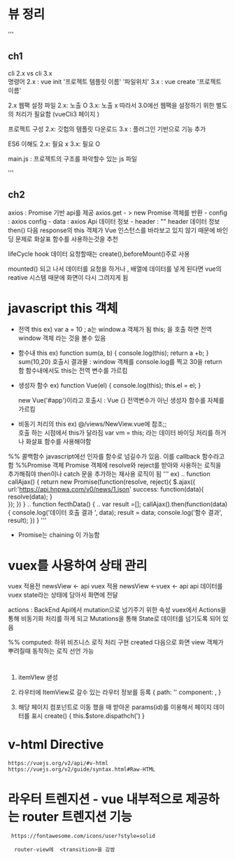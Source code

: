 # 뷰 정리 
'''
## ch1 
cli 2.x vs cli 3.x  
명령어 
2.x : vue init  '프로젝트 템플릿 이름' '파일위치'
3.x : vue create '프로젝트 이름' 


2.x  웹팩 설정 파일 
 2.x: 노출 O 
 3.x: 노출 x 
  따라서 3.0에선  웹팩을 설정하기 위한 별도의 처리가 필요함 (vueCli3 페이지 )

프로젝트 구성 
  2.x: 깃헙의 템플릿 다운로드 
  3.x : 플러그인 기반으로 기능 추가 
    
ES6 이해도 
 2.x: 필요 x
 3.x: 필요 O 



 main.js : 프로젝트의 구조를 파악할수 있는 js 파일 

'''
## ch2 
 axios :  Promise 기반 api를 제공 
    axios.get - > new Promise 객체를 반환 
      - config : axios config
      - data : axios Api 데이터 정보 
      - header : "" header 데이터 정보 
    then() 다음 response의 this 객체가 Vue 인스턴스를 바라보고 있지 않기 때문에 바인딩 문제로 화살표 함수를 사용하는것을 추천 
  
  lifeCycle hook 
  데이터 요청할때는
  create(),beforeMount()주로 사용

  mounted() 되고 나서 데이터를 요청을 하거나 , 배열에 데이터를 넣게 된다면 
  vue의 reative 시스템 때문에 화면이 다시 그려지게 됨  
  

  # javascript this 객체 
  - 전역 this 
  ex)  var a = 10 ;
        a는 window.a  객체가 됨 
        this; 을 호출 하면 전역 window 객체 라는 것을 볼수 있음 

  - 함수내 this 
   ex) function sum(a, b) { 
     console.log(this); 
     return a +b; 
   }
   sum(10,20) 호출시 결과물
    :   window 객체를  console.log를 찍고 30을 return 함 
    함수내에서도 this는 전역 변수를 가르킴 
 - 생성자 함수 
  ex) function Vue(el) { 
      console.log(this);
      this.el = el;
      }

      new Vue('#app')이라고 호출시 
       :  Vue {} 전역변수가 아닌 생성자 함수를 자체를 가르킴 

  - 비동기 처리의 this 
    ex)  @/views/NewView.vue에 참조;;  
     호출 하는 시점에서 this가 달라짐 
     var vm = this; 라는 데이터 바이딩 처리를 하거나
     화살표 함수를 사용해야함

%% 콜백함수 
  javascript에선 인자를 함수로 넘길수가 있음. 이를 callback 함수라고 함 
%%Promise 객체 
 Promise 객체에 resolve와 reject를 받아와 사용하는 로직을 추가해줘야  then이나 catch 문을 추가하는 재사용 로직이 됨 
 ''' 
ex)  ..
function callAjax() {
return new Promise(function(resolve, reject){
  $.ajax({
    url:'https://api.hnpwa.com/v0/news/1.json'
    success: function(data){
        resolve(data);
    }  
  });
})
}
.. 
function fecthData() {
 .. 
 var result =[];
 callAjax().then(function(data){
   console.log('데이터 호출 결과 ', data); 
   result = data;
   console.log('함수 결과', result); 
 })
}
'''
- Promise는 chaining 이 가능함 

# vuex를 사용하여 상태 관리 
vuex 적용전 
newsView <- api 
vuex 적용 
newsView <-vuex <- api
api 데이터를 vuex state라는 상태에 담아서 화면에 전달 


actions :  BackEnd Api에서 mutation으로 넘기주기 위한 속성 
vuex에서 Actions을 통해 비동기화 처리를 하게 되고 Mutations을 통해 State로 데이터를 넘기도록 되어 있음 

%%  computed: 하위 비즈니스 로직 처리 구현 created 다음으로 화면 view 객체가 뿌려질때 동작하는 로직 선언 가능 



# 
 1. itemVIew 샏성
 2. 라우터에 ItemView로 갈수 있는 라우터 정보를 등록
 {
   path: '' 
   component: ,
 }

 3. 해당 페이지 컴포넌트로 이동 했을 때 받아온 params(id)를 이용해서 페이지 데이터를 표시 
   create() {
     this.$store.dispathch(') 
   }

  # v-html Directive 
    https://vuejs.org/v2/api/#v-html 
    https://vuejs.org/v2/guide/syntax.html#Raw-HTML
  

  # 라우터 트렌지션 - vue 내부적으로 제공하는 router 트렌지션 기능
     https://fontawesome.com/icons/user?style=solid
      
      router-view에  <transition>을 감쌈 
     

